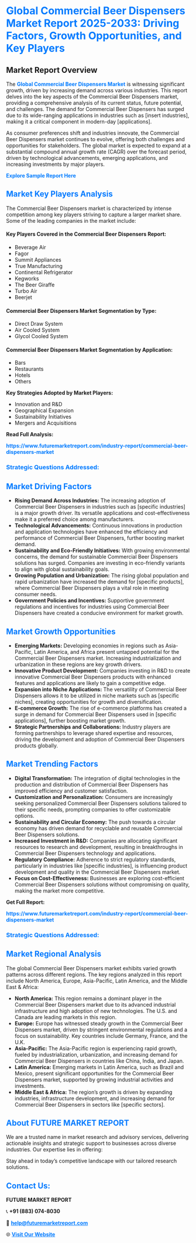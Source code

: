 <h1 style="color: #007BFF;">Global Commercial Beer Dispensers Market Report 2025-2033: Driving Factors, Growth Opportunities, and Key Players</h1>

<section id="overview">
<h2>Market Report Overview</h2>
<p>The <a href="https://www.futuremarketreport.com/industry-report/commercial-beer-dispensers-market" style="color: #007BFF; text-decoration: none;"><strong>Global Commercial Beer Dispensers Market</strong></a> is witnessing significant growth, driven by increasing demand across various industries. This report delves into the key aspects of the Commercial Beer Dispensers market, providing a comprehensive analysis of its current status, future potential, and challenges. The demand for Commercial Beer Dispensers has surged due to its wide-ranging applications in industries such as [insert industries], making it a critical component in modern-day [applications].</p>
<p>As consumer preferences shift and industries innovate, the Commercial Beer Dispensers market continues to evolve, offering both challenges and opportunities for stakeholders. The global market is expected to expand at a substantial compound annual growth rate (CAGR) over the forecast period, driven by technological advancements, emerging applications, and increasing investments by major players.</p>
</section>

<section id="overview">
<p><a href="https://www.futuremarketreport.com/request-sample/reportId=93096" style="color: #007BFF; text-decoration: none;"><strong>Explore Sample Report Here</strong></a></p>
</section>

<section id="key-players">
<h2 style="color: #007BFF;">Market Key Players Analysis</h2>
<p>The Commercial Beer Dispensers market is characterized by intense competition among key players striving to capture a larger market share. Some of the leading companies in the market include:</p>
<h4>Key Players Covered in the Commercial Beer Dispensers Report:</h4>
<ul><li>Beverage Air</li><li>Fagor</li><li>Summit Appliances</li><li>True Manufacturing</li><li>Continental Refrigerator</li><li>Kegworks</li><li>The Beer Giraffe</li><li>Turbo Air</li><li>Beerjet</li></ul>
<h4>Commercial Beer Dispensers Market Segmentation by Type:</h4>
<ul><li>Direct Draw System</li><li>Air Cooled System</li><li>Glycol Cooled System</li></ul>

<h4>Commercial Beer Dispensers Market Segmentation by Application:</h4>
<ul><li>Bars</li><li>Restaurants</li><li>Hotels</li><li>Others</li></ul>
<p><strong>Key Strategies Adopted by Market Players:</strong></p>
<ul>
<li>Innovation and R&D</li>
<li>Geographical Expansion</li>
<li>Sustainability Initiatives</li>
<li>Mergers and Acquisitions</li>
</ul>
</section>

<section>
<p><strong>Read Full Analysis: </strong></p><a href="https://www.futuremarketreport.com/industry-report/commercial-beer-dispensers-market" style="color: #007BFF; text-decoration: none;"><strong>https://www.futuremarketreport.com/industry-report/commercial-beer-dispensers-market</strong></a>
<h3 style="color: #007BFF;">Strategic Questions Addressed:</h3>
</section>

<section id="driving-factors">
<h2 style="color: #007BFF;">Market Driving Factors</h2>
<ul>
<li><strong>Rising Demand Across Industries:</strong> The increasing adoption of Commercial Beer Dispensers in industries such as [specific industries] is a major growth driver. Its versatile applications and cost-effectiveness make it a preferred choice among manufacturers.</li>
<li><strong>Technological Advancements:</strong> Continuous innovations in production and application technologies have enhanced the efficiency and performance of Commercial Beer Dispensers, further boosting market demand.</li>
<li><strong>Sustainability and Eco-Friendly Initiatives:</strong> With growing environmental concerns, the demand for sustainable Commercial Beer Dispensers solutions has surged. Companies are investing in eco-friendly variants to align with global sustainability goals.</li>
<li><strong>Growing Population and Urbanization:</strong> The rising global population and rapid urbanization have increased the demand for [specific products], where Commercial Beer Dispensers plays a vital role in meeting consumer needs.</li>
<li><strong>Government Policies and Incentives:</strong> Supportive government regulations and incentives for industries using Commercial Beer Dispensers have created a conducive environment for market growth.</li>
</ul>
</section>

<section id="growth-opportunities">
<h2 style="color: #007BFF;">Market Growth Opportunities</h2>
<ul>
<li><strong>Emerging Markets:</strong> Developing economies in regions such as Asia-Pacific, Latin America, and Africa present untapped potential for the Commercial Beer Dispensers market. Increasing industrialization and urbanization in these regions are key growth drivers.</li>
<li><strong>Innovative Product Development:</strong> Companies investing in R&D to create innovative Commercial Beer Dispensers products with enhanced features and applications are likely to gain a competitive edge.</li>
<li><strong>Expansion into Niche Applications:</strong> The versatility of Commercial Beer Dispensers allows it to be utilized in niche markets such as [specific niches], creating opportunities for growth and diversification.</li>
<li><strong>E-commerce Growth:</strong> The rise of e-commerce platforms has created a surge in demand for Commercial Beer Dispensers used in [specific applications], further boosting market growth.</li>
<li><strong>Strategic Partnerships and Collaborations:</strong> Industry players are forming partnerships to leverage shared expertise and resources, driving the development and adoption of Commercial Beer Dispensers products globally.</li>
</ul>
</section>

<section id="trending-factors">
<h2 style="color: #007BFF;">Market Trending Factors</h2>
<ul>
<li><strong>Digital Transformation:</strong> The integration of digital technologies in the production and distribution of Commercial Beer Dispensers has improved efficiency and customer satisfaction.</li>
<li><strong>Customization and Personalization:</strong> Consumers are increasingly seeking personalized Commercial Beer Dispensers solutions tailored to their specific needs, prompting companies to offer customizable options.</li>
<li><strong>Sustainability and Circular Economy:</strong> The push towards a circular economy has driven demand for recyclable and reusable Commercial Beer Dispensers solutions.</li>
<li><strong>Increased Investment in R&D:</strong> Companies are allocating significant resources to research and development, resulting in breakthroughs in Commercial Beer Dispensers technology and applications.</li>
<li><strong>Regulatory Compliance:</strong> Adherence to strict regulatory standards, particularly in industries like [specific industries], is influencing product development and quality in the Commercial Beer Dispensers market.</li>
<li><strong>Focus on Cost-Effectiveness:</strong> Businesses are exploring cost-efficient Commercial Beer Dispensers solutions without compromising on quality, making the market more competitive.</li>
</ul>
</section>

<section>
<p><strong>Get Full Report: </strong></p><a href="https://www.futuremarketreport.com/industry-report/commercial-beer-dispensers-market" style="color: #007BFF; text-decoration: none;"><strong>https://www.futuremarketreport.com/industry-report/commercial-beer-dispensers-market</strong></a>
<h3 style="color: #007BFF;">Strategic Questions Addressed:</h3>
</section>


<section id="regional-analysis">
<h2 style="color: #007BFF;">Market Regional Analysis</h2>
<p>The global Commercial Beer Dispensers market exhibits varied growth patterns across different regions. The key regions analyzed in this report include North America, Europe, Asia-Pacific, Latin America, and the Middle East & Africa:</p>
<ul>
<li><strong>North America:</strong> This region remains a dominant player in the Commercial Beer Dispensers market due to its advanced industrial infrastructure and high adoption of new technologies. The U.S. and Canada are leading markets in this region.</li>
<li><strong>Europe:</strong> Europe has witnessed steady growth in the Commercial Beer Dispensers market, driven by stringent environmental regulations and a focus on sustainability. Key countries include Germany, France, and the U.K.</li>
<li><strong>Asia-Pacific:</strong> The Asia-Pacific region is experiencing rapid growth, fueled by industrialization, urbanization, and increasing demand for Commercial Beer Dispensers in countries like China, India, and Japan.</li>
<li><strong>Latin America:</strong> Emerging markets in Latin America, such as Brazil and Mexico, present significant opportunities for the Commercial Beer Dispensers market, supported by growing industrial activities and investments.</li>
<li><strong>Middle East & Africa:</strong> The region’s growth is driven by expanding industries, infrastructure development, and increasing demand for Commercial Beer Dispensers in sectors like [specific sectors].</li>
</ul>
</section>

<footer>
<h2 style="color: #007BFF;">About FUTURE MARKET REPORT</h2>
<p>We are a trusted name in market research and advisory services, delivering actionable insights and strategic support to businesses across diverse industries. Our expertise lies in offering:</p>

<p>Stay ahead in today’s competitive landscape with our tailored research solutions.</p>

<h2 style="color: #007BFF;">Contact Us:</h2>
<p><strong>FUTURE MARKET REPORT</strong></p>
<p>📞 <strong>+91 (883) 074-8030</strong></p>
<p>📧 <strong><a href="mailto:help@futuremarketreport.com" style="color: #007BFF;">help@futuremarketreport.com</a></strong></p>
<p>🌐 <strong><a href="https://www.futuremarketreport.com/" style="color: #007BFF;">Visit Our Website</a></strong></p>
</footer>